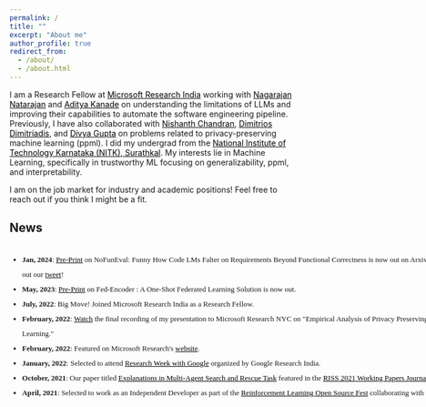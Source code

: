 ```yaml
---
permalink: /
title: ""
excerpt: "About me"
author_profile: true
redirect_from: 
  - /about/
  - /about.html
---
```

I am a Research Fellow at <a href="https://www.microsoft.com/en-us/research/lab/microsoft-research-india/" style="color: black; text-decoration: bold;"> Microsoft Research India</a> working with <a href="https://www.microsoft.com/en-us/research/people/nagarajn/" style="color: black; text-decoration: bold;"> Nagarajan Natarajan</a> and <a href="https://www.microsoft.com/en-us/research/people/kanadeaditya/" style="color: black; text-decoration: bold;">Aditya Kanade</a> on understanding the limitations of LLMs and improving their capabilities to automate the software engineering pipeline. Previously, I have also collaborated with <a href="https://www.microsoft.com/en-us/research/people/nichandr/" style="color: black; text-decoration: bold;"> Nishanth Chandran</a>, <a href="https://www.linkedin.com/in/dimdimitriadis" style="color: black; text-decoration: bold;"> Dimitrios Dimitriadis</a>, and <a href="https://www.microsoft.com/en-us/research/people/digup/" style="color: black; text-decoration: bold;">Divya Gupta</a> on problems related to privacy-preserving machine learning (ppml). I did my undergrad from the <a href="https://www.nitk.ac.in/" style="color: black; text-decoration: bold;">National Institute of Technology Karnataka (NITK), Surathkal</a>. My interests lie in Machine Learning, specifically in trustworthy ML focusing on generalizability, ppml, and interpretability. 

I am on the job market for industry and academic positions! Feel free to reach out if you think I might be a fit.

## News
<div style="height:275px;width:775px;border:none;font:16px/26px Georgia, Garamond, Serif;overflow:auto;">
<font size="2"> 
<ul>
<li><strong>Jan, 2024</strong>: <a href="https://arxiv.org/abs/2401.15963" style="color: black; text-decoration: underline;">Pre-Print</a> on NoFunEval: Funny How Code LMs Falter on Requirements Beyond Functional Correctness is now out on Arxiv. Check out our <a href="https://twitter.com/ManavSinghal157/status/1753019213759836240" style="color: black; text-decoration: underline;">tweet</a>!</li>
<li><strong>May, 2023</strong>: <a href="https://drive.google.com/file/u/1/d/1ioFzJXKpJw2s-tLULQm7TUPqT3yheL8I/view?usp=sharing" style="color: black; text-decoration: underline;">Pre-Print</a> on Fed-Encoder : A One-Shot Federated Learning Solution is now out.</li>
<li><strong>July, 2022</strong>: Big Move! Joined Microsoft Research India as a Research Fellow.</li>
<li><strong>February, 2022</strong>: <a href="https://www.youtube.com/watch?v=Ggnuwfiwn3E&t=1s" style="color: black; text-decoration: underline;">Watch</a> the final recording of my presentation to Microsoft Research NYC on "Empirical Analysis of Privacy Preserving Learning."</li>
<li><strong>February, 2022</strong>: Featured on Microsoft Research's <a href="https://www.microsoft.com/en-us/research/academic-program/rl-open-source-fest/alumni/" style="color: black; text-decoration: underline;">website</a>.</li>
<li> <strong>January, 2022</strong>: Selected to attend <a href="https://sites.google.com/view/researchweek2022" style="color: black; text-decoration: underline;">Research Week with Google</a> organized by Google Research India.</li>
<li> <strong>October, 2021</strong>: Our paper titled <a href="https://drive.google.com/file/d/1egaAl9N5xjb0VaWj3sdye5AXDIBYc0iH/view" style="color: black; text-decoration: underline;">Explanations in Multi-Agent Search and Rescue Task</a> featured in the <a href="https://riss.ri.cmu.edu/wp-content/uploads/2021/10/2021-CMU-RoboticsInstitute_SummerScholars-WorkingPapersJournal-Sized.pdf#page=270" style="color: black; text-decoration: underline;">RISS 2021 Working Papers Journal</a>. </li>
<li> <strong>April, 2021</strong>: Selected to work as an Independent Developer as part of the <a href="https://www.microsoft.com/en-us/research/academic-program/rl-open-source-fest/" style="color: black; text-decoration: underline;">Reinforcement Learning Open Source Fest</a> collaborating with the <a href="https://www.microsoft.com/en-us/research/project/real-world-reinforcement-learning/" style="color: black; text-decoration: underline;">Real World Reinforcement Learning Team</a> at <a href="https://www.microsoft.com/en-us/research/lab/microsoft-research-new-york/" style="color: black; text-decoration: underline;">Microsoft Research, New York City</a>. </li>
<li> <strong>April, 2021</strong>: Selected for the <a href="https://riss.ri.cmu.edu/" style="color: black; text-decoration: underline;">Robotics Institute Summer Scholar Program</a> organised by Carnegie Mellon University collaborating with the <a href="https://www.ri.cmu.edu/robotics-groups/advanced-agent-robotics-technology-lab/" style="color: black; text-decoration: underline;">Advanced Agent Robotics Technology Lab</a> team.
<li> <strong>March, 2020</strong>: Selected for the <a href="https://web-japps.ias.ac.in:8443/fellowship2020/index.html" style="color: black; text-decoration: underline;">Indian Academy of Sciences Summer Research Fellowship</a>. </li>
<li> <strong>December, 2019</strong>: Awarded the <a href="https://www.opjems.com/index.html" style="color: black; text-decoration: underline;">OP Jindal Engineering Scholarship</a>. </li>
<li> <strong>December, 2019</strong>: Finalist at the <a href="https://www.speakforindia.com/" style="color: black; text-decoration: underline;">Speak for India, Karnataka edition</a> debate competition. </li>
